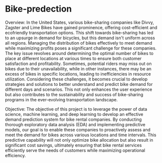 # Bike-predection

Overview:
In the United States, various bike-sharing companies like Divvy, Zagster and Lime Bikes have gained prominence, offering cost-efficient and ecofriendly transportation options. This shift towards bike-sharing has led to an upsurge in demand for bicycles, but this demand isn't uniform across all regions. Managing the distribution of bikes effectively to meet demand
while maximizing profits poses a significant challenge for these
companies.
The key issue revolves around determining the optimal number of bikes to
place at different locations at various times to ensure both customer
satisfaction and profitability. Sometimes, potential riders may miss out on
bikes due to their unavailability, while in other instances, there may be an
excess of bikes in specific locations, leading to inefficiencies in resource
utilization.
Considering these challenges, it becomes crucial to develop strategies and
solutions to better understand and predict bike demand for different days
and scenarios. This not only enhances the user experience but also
contributes to the sustainability and success of bike-sharing programs in
the ever-evolving transportation landscape.


Objective:
The objective of this project is to leverage the power of data science,
machine learning, and deep learning to develop an effective demand
prediction system for bike rental companies.
By conducting thorough exploratory data analysis (EDA) and
implementing predictive models, our goal is to enable these companies to
proactively assess and meet the demand for bikes across various locations
and time intervals.
This predictive capability will not only optimize bike allocation but also
result in significant cost savings, ultimately ensuring that bike rental
services efficiently serve the needs of customers while maximizing
operational efficiency.

